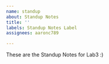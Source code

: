```yaml
---
name: standup
about: Standup Notes
title: ''
labels: Standup Notes Label
assignees: aaronc789

---
```


These are the Standup Notes for Lab3 :)
